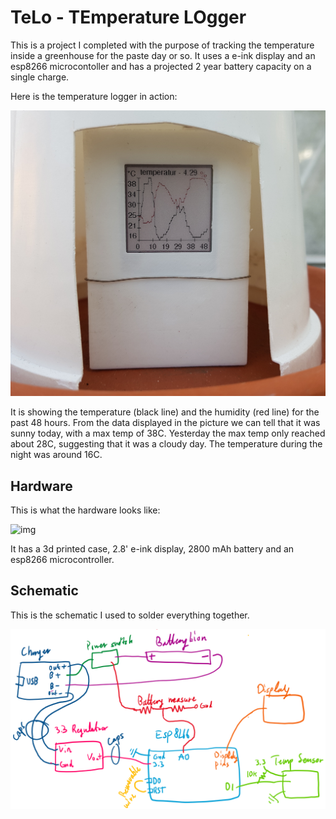# TeLo - TEmperature LOgger
This is a project I completed with the purpose of tracking the temperature inside a greenhouse for the paste day or so. It uses a e-ink display and an esp8266 microcontoller and has a projected 2 year battery capacity on a single charge.

Here is the temperature logger in action:

![img](https://github.com/dumheter/telo/blob/master/demo/in_action.jpg)

It is showing the temperature (black line) and the humidity (red line) for the past 48 hours. From the data displayed in the picture we can tell that it was sunny today, with a max temp of 38C. Yesterday the max temp only reached about 28C, suggesting that it was a cloudy day. The temperature during the night was around 16C.

## Hardware
This is what the hardware looks like:

![img](https://github.com/dumheter/telo/blob/master/demo/hardware.gif)

It has a 3d printed case, 2.8' e-ink display, 2800 mAh battery and an esp8266 microcontroller.

## Schematic
This is the schematic I used to solder everything together.

![img](https://github.com/dumheter/telo/blob/master/demo/schematic.PNG)

